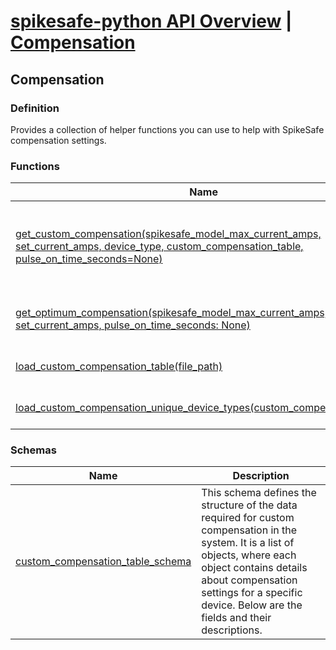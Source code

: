 # [spikesafe-python API Overview](/spikesafe_python_lib_docs/README.md) | [Compensation](/spikesafe_python_lib_docs/Compensation/README.md)

## Compensation

### Definition
Provides a collection of helper functions you can use to help with SpikeSafe compensation settings.

### Functions
| Name | Description |
| - | - |
| [get_custom_compensation(spikesafe_model_max_current_amps, set_current_amps, device_type, custom_compensation_table, pulse_on_time_seconds=None)](/spikesafe_python_lib_docs/Compensation/get_custom_compensation/README.md) | Returns the custom compensation values for a given set_current_amps and device_type based on a custom_compensation_table, and optionally a given pulse on time. |
| [get_optimum_compensation(spikesafe_model_max_current_amps, set_current_amps, pulse_on_time_seconds: None)](/spikesafe_python_lib_docs/Compensation/get_optimum_compensation/README.md) | Returns the optimum compensation for a given set current, and optionally a given pulse on time. |
| [load_custom_compensation_table(file_path)](/spikesafe_python_lib_docs/Compensation/load_custom_compensation_table/README.md) | Returns a custom compensation table from a JSON file. |
| [load_custom_compensation_unique_device_types(custom_compensation_table)](/spikesafe_python_lib_docs/Compensation/load_custom_compensation_unique_device_types/README.md) | Returns the unique device types from a custom compensation table. |

### Schemas
| Name | Description |
| - | - |
| [custom_compensation_table_schema](/spikesafe_python_lib_docs/Compensation/custom_compensation_table_schema/README.md) | This schema defines the structure of the data required for custom compensation in the system. It is a list of objects, where each object contains details about compensation settings for a specific device. Below are the fields and their descriptions. |
